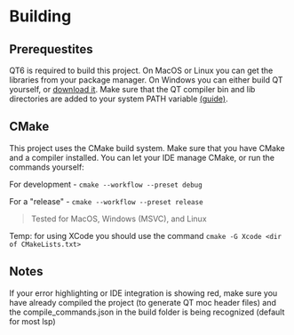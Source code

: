 # Building

## Prerequestites
QT6 is required to build this project. On MacOS or Linux you can get the libraries from your package manager.
On Windows you can either build QT yourself, or [download it](https://www.qt.io/download-qt-installer). Make sure that the QT compiler bin and lib directories are added to your system PATH variable [(guide)](https://youtu.be/rnogAji_I5E?si=yG-h8Z5A5h3anPI3&t=97).

## CMake
This project uses the CMake build system. Make sure that you have CMake and a compiler installed. 
You can let your IDE manage CMake, or run the commands yourself:

For development - `cmake --workflow --preset debug`

For a "release" - `cmake --workflow --preset release`
> Tested for MacOS, Windows (MSVC), and Linux

Temp: for using XCode you should use the command `cmake -G Xcode <dir of CMakeLists.txt>`

## Notes
If your error highlighting or IDE integration is showing red, make sure you have already compiled the project (to generate QT moc header files) and the compile_commands.json in the build folder is being recognized (default for most lsp)
